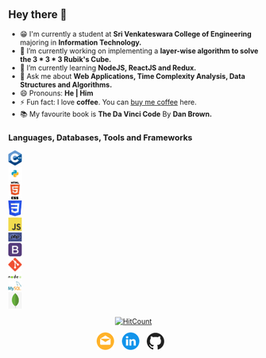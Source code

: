 ## Hey there 👋

- :grin: I'm currently a student at **Sri Venkateswara College of Engineering** majoring in **Information Technology.**
- 🔭 I’m currently working on implementing a **layer-wise algorithm to solve the 3 * 3 * 3 Rubik's Cube.**
- 🌱 I’m currently learning **NodeJS, ReactJS and Redux.**
- 💬 Ask me about **Web Applications, Time Complexity Analysis, Data Structures and Algorithms.**
- 😄 Pronouns: **He | Him**
- ⚡ Fun fact: I love **coffee**. You can [buy me coffee](https://www.buymeacoff.ee/nilesh2000) here.
- :books: My favourite book is **The Da Vinci Code** By **Dan Brown.**

### Languages, Databases, Tools and Frameworks
<img src="img/c++.png" width="27px">&nbsp;&nbsp;  
<img src="img/python.png" width="27px">&nbsp;&nbsp;  
<img src="img/html.png" width="27px">&nbsp;&nbsp;  
<img src="img/css.png" width="27px">&nbsp;&nbsp;  
<img src="img/js.png" width="27px">&nbsp;&nbsp;  
<img src="img/php.png" width="27px">&nbsp;&nbsp;  
<img src="img/bootstrap.png" width="27px">&nbsp;&nbsp;  
<img src="img/git.png" width="27px">&nbsp;&nbsp;  
<img src="img/nodejs.png" width="27px">&nbsp;&nbsp;  
<img src="img/mysql.png" width="27px">&nbsp;&nbsp;  
<img src="img/mongodb.jpeg" width="27px">&nbsp;&nbsp;  

<p align="center"><a href="http://hits.dwyl.com/Nilesh2000/Nilesh2000"><img src="http://hits.dwyl.com/Nilesh2000/Nilesh2000.svg" alt="HitCount"></a></p>
<p align="center">
  <a href="mailto:nileshlund@gmail.com"><img src="img/mail.png" width="35px" alt="Nilesh D - Email" /></a>
  &nbsp;&nbsp;  
  <a href="https://www.linkedin.com/in/nilesh2000/"><img src="img/linkedin.png" width="35px" alt="Nilesh D - Linkedin" /></a>
  &nbsp;&nbsp;  
  <a href="https://www.github.com/Nilesh2000"><img src="img/github.png" width="35px" alt="Nilesh D - GitHub" /></a>
  &nbsp;&nbsp;  
</p>
